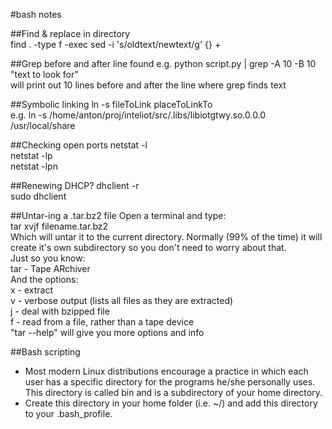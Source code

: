 #bash notes

##Find & replace in directory  
find . -type f -exec sed -i 's/oldtext/newtext/g' {} +  

##Grep before and after line found
e.g. python script.py | grep -A 10 -B 10 "text to look for"  
will print out 10 lines before and after the line where grep finds text

##Symbolic linking
ln -s fileToLink placeToLinkTo  
e.g. ln -s /home/anton/proj/inteliot/src/.libs/libiotgtwy.so.0.0.0 /usr/local/share  

##Checking open ports
netstat -l  
netstat -lp  
netstat -lpn  

##Renewing DHCP?
dhclient -r  
sudo dhclient  

##Untar-ing a .tar.bz2 file
Open a terminal and type:  
tar xvjf filename.tar.bz2  
Which will untar it to the current directory. Normally (99% of the time) it will create it's own subdirectory so you don't need to worry about that.  
Just so you know:  
tar - Tape ARchiver  
And the options:  
x - extract  
v - verbose output (lists all files as they are extracted)  
j - deal with bzipped file  
f - read from a file, rather than a tape device  
"tar --help" will give you more options and info  

##Bash scripting
- Most modern Linux distributions encourage a practice in which each user has a specific directory for the programs he/she personally uses. This directory is called bin and is a subdirectory of your home directory.
- Create this directory in your home folder (i.e. ~/) and add this directory to your .bash_profile.
